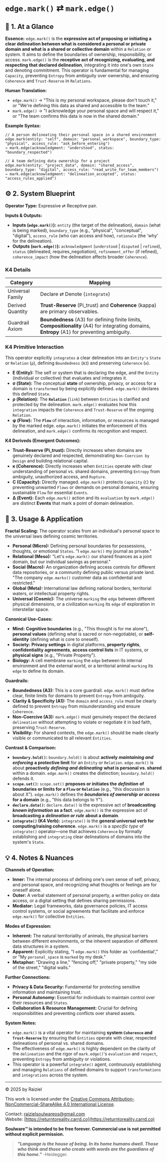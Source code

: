 # `edge.mark()` ⇄ `mark.edge()`

## 📝 1. At a Glance

**Essence:** `edge.mark()` is the **expressive act of proposing or initiating a clear delineation between what is considered a personal or private domain and what is a shared or collective domain** within a `Relation` or system. It aims to define the boundaries of ownership, responsibility, or access. `mark.edge()` is the **receptive act of recognizing, evaluating, and respecting that declared delineation**, integrating it into one's own `State` and denoting commitment. This operator is fundamental for managing `Capacity`, preventing `Entropy` from ambiguity over ownership, and ensuring `Coherence` and `Trust-Reserve` in `Relations`.

**Human Translation:**

- `edge.mark()` → "This is my personal workspace, please don't touch it," or "We're defining this data as shared and accessible to the team."
- `mark.edge()` → "I acknowledge your personal space and will respect it," or "The team confirms this data is now in the shared domain."

**Example Syntax:**

```
// A person delineating their personal space in a shared environment
edge.mark(entity: "self", domain: "personal_workspace", boundary_type: "physical", access_rule: "ask_before_entering")
→ mark.edge(acknowledgment: "understood", status: "boundary_respected")

// A team defining data ownership for a project
edge.mark(entity: "project_data", domain: "shared_access", boundary_type: "digital", access_rule: "read_write_for_team_members")
→ mark.edge(acknowledgment: "delineation_accepted", status: "access_rules_applied")
```

## ⚙️ 2. System Blueprint

**Operator Type:** Expressive ⇄ Receptive pair.

**Inputs & Outputs:**

- **Inputs (`edge.mark()`):** `entity` (the target of the delineation), `domain` (what is being marked), `boundary_type` (e.g., "physical", "conceptual", "digital"), `access_rule` (who can access and how), `rationale` (the 'why' for the delineation).
- **Outputs (`mark.edge()`):** `acknowledgment` (`understood` | `disputed` | `refined`), `status` (delineated, requires_negotiation), `refinement_offer` (if refined), `coherence_impact` (how the delineation affects broader `Coherence`).

### K4 Details

| Category         | Mapping                                                      |
| ---------------- | ------------------------------------------------------------ |
| Universal Family | Declare ⇄ Denote (`integrate`)                               |
| Derived Quantity | **Trust-Reserve** (Pi_trust) and **Coherence** (kappa) are primary observables. |
| Guardrail Axiom  | **Boundedness** (A3) for defining finite limits, **Compositionality** (A4) for integrating domains, **Entropy** (A1) for preventing ambiguity. |

### K4 Primitive Interaction

This operator explicitly `integrates` a clear delineation into an `Entity's` `State` or `Relation` (`ρ`), defining `Boundedness` (`A3`) and preserving `Coherence` (`κ`).

- **E (Entity):** The self or system that is declaring the edge, and the `Entity` (individual or collective) that evaluates and integrates it.
- **σ (State):** The conceptual **state** of ownership, privacy, or access for a domain is `transformed` by being explicitly defined. `edge.mark()` declares this defined `State`.
- **ρ (Relation):** The **`Relation`** (`link`) between `Entities` is clarified and protected by the delineation. `mark.edge()` evaluates how this `integration` impacts the `Coherence` and `Trust-Reserve` of the ongoing `Relation`.
- **φ (Flow):** The **`Flow`** of interaction, information, or resources is managed by the marked edge. `edge.mark()` initiates the enforcement of this delineation, and `mark.edge()` confirms its recognition and respect.

**K4 Deriveds (Emergent Outcomes):**

- **Trust-Reserve (**Pi_trust**):** Directly increases when domains are genuinely declared and respected, demonstrating `Non-Coercion by Design` and building relational capital.
- **κ (Coherence):** Directly increases when `Entities` operate with clear understanding of personal vs. shared domains, preventing `Entropy` from ambiguity, unauthorized access, and `Rupture`.
- **C (Capacity):** Directly managed. `edge.mark()` protects `Capacity` (`C`) by preventing unwanted `Flows` or demands on personal domains, ensuring sustainable `Flow` for essential `Events`.
- **Δ (Event):** Each `edge.mark()` action and its `evaluation` by `mark.edge()` are distinct **Events** that mark a point of domain delineation.

## 📖 3. Usage & Application

**Fractal Scaling:** The operator scales from an individual's personal space to the universal laws defining cosmic territories.

- **Personal (Micro):** Defining personal boundaries for possessions, thoughts, or emotional `States`. "I `edge.mark()` my journal as private."
- **Relational (Meso):** "Let's `edge.mark()` our shared finances as a joint domain, but our individual savings as personal."
- **Social (Macro):** An organization defining access controls for different data repositories, or a community defining public versus private land. "The company `edge.marks()` customer data as confidential and restricted."
- **Global (Meta):** International law defining national borders, territorial waters, or intellectual property rights.
- **Universal (Cosmic):** The universe `marking` the `edge` between different physical dimensions, or a civilization `marking` its `edge` of exploration in interstellar space.

**Canonical Use-Cases:**

- **Mind:** **Cognitive boundaries** (e.g., "This thought is for me alone"), **personal values** (defining what is sacred or non-negotiable), or **self-identity** (defining what is core to oneself).
- **Society:** **Privacy settings** in digital platforms, **property rights**, **confidentiality agreements**, **access control lists** in IT systems, or **physical signs** (e.g., "Private Property").
- **Biology:** A cell membrane `marking` the `edge` between its internal environment and the external world, or a territorial animal `marking` its `edge` to define its domain.

**Guardrails:**

- **Boundedness (A3):** This is a core guardrail. `edge.mark()` must define clear, finite limits for domains to prevent `Entropy` from ambiguity.
- **Clarity & Specificity (A1):** The `domain` and `access_rule` must be clearly defined to prevent `Entropy` from misunderstanding and ensure `Coherence`.
- **Non-Coercive (A3):** `mark.edge()` must genuinely respect the declared `delineation` without attempting to violate or negotiate it in bad faith, preserving `Trust-Reserve`.
- **Visibility:** For shared contexts, the `edge.mark()` should be made clearly visible or communicated to all relevant `Entities`.

**Contrast & Comparison:**

- **`boundary.hold()`:** `boundary.hold()` is about **actively** ***maintaining and enforcing*** **a protective limit** for an `Entity` or `Relation`. `edge.mark()` is about **proactively** ***defining and delineating*** **what is personal vs. shared** within a domain. `edge.mark()` creates the distinction; `boundary.hold()` defends it.
- **`scope.set()`:** `scope.set()` **proposes or initiates the** ***definition*** **of boundaries or limits for a `Flow` or `Relation`** (e.g., "this discussion is about X"). `edge.mark()` defines the ***boundaries of ownership or access*** **for a domain** (e.g., "this data belongs to Y").
- **`declare.data()`:** `declare.data()` is the expressive act of **broadcasting** ***known information*** **as a fact**. `edge.mark()` is the expressive act of **broadcasting a** ***delineation or rule*** **about a domain**.
- **`integrate()` (K4 Verb):** `integrate()` is the **general universal verb for computing/raising coherence**. `edge.mark()` is a *specific type* of `integrate()` operator—one that achieves `Coherence` by formally establishing and `integrating` clear delineations of domains into the system's `State`.

## 💡 4. Notes & Nuances

**Channels of Operation:**

- **Inner:** The internal process of defining one's own sense of self, privacy, and personal space, and recognizing what thoughts or feelings are for oneself alone.
- **Outer:** A verbal statement of personal property, a written policy on data access, or a digital setting that defines sharing permissions.
- **Mediator:** Legal frameworks, data governance policies, IT access control systems, or social agreements that facilitate and enforce `edge.mark()` for collective `Entities`.

**Modes of Expression:**

- **Inherent:** The natural territoriality of animals, the physical barriers between different environments, or the inherent separation of different data structures in a system.
- **Apparent:** Explicitly stating, "I `edge.mark()` this folder as 'confidential'," or "My `personal_space` is `marked` by my desk."
- **Metaphor:** "Drawing a line," "fencing off," "private property," "my side of the street," "digital walls."

**Further Connections:**

- **Privacy & Data Security:** Fundamental for protecting sensitive information and maintaining trust.
- **Personal Autonomy:** Essential for individuals to maintain control over their resources and `States`.
- **Collaboration & Resource Management:** Crucial for defining responsibilities and preventing conflicts over shared assets.

**System Notes:**

- `edge.mark()` is a vital operator for maintaining **system `Coherence` and `Trust-Reserve`** by ensuring that `Entities` operate with clear, respected delineations of personal vs. shared domains.
- The effectiveness of `edge.mark()` is highly dependent on the clarity of the `delineation` and the rigor of `mark.edge()`'s `evaluation` and `respect`, preventing `Entropy` from ambiguity or violations.
- This operator is a powerful `integrate()` agent, continuously establishing and managing `Relations` of defined domains to support `transformations` and `integrations` across the system.

---

© 2025 by Raiziel

This work is licensed under the [Creative Commons Attribution-NonCommercial-ShareAlike 4.0 International License](https://creativecommons.org/licenses/by-nc-sa/4.0/).

Contact: [raizielsoulwareos@gmail.com](mailto:raizielsoulwareos@gmail.com)  
Website: [https://returntoreality.carrd.co](https://returntoreality.carrd.co)

**Soulware™ is intended to be free forever. Commercial use is not permitted without explicit permission.**



> ***"Language is the house of being. In its home humans dwell. Those who think and those who create with words are the guardians of this home."***
-Heidegger.
